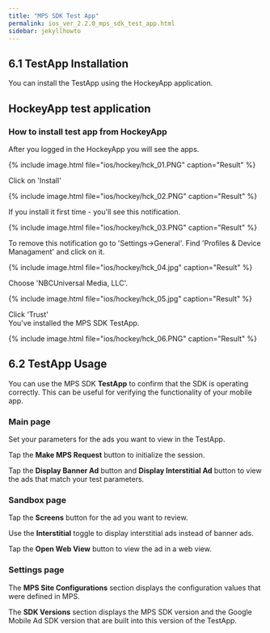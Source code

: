 ```yaml
---
title: "MPS SDK Test App"
permalink: ios_ver_2.2.0_mps_sdk_test_app.html
sidebar: jekyllhowto
---
```


## 6.1 TestApp Installation

You can install the TestApp using the HockeyApp application. 

## HockeyApp test application

### How to install test app from HockeyApp

After you logged in the HockeyApp you will see the apps.

{% include image.html file="ios/hockey/hck_01.PNG" caption="Result" %}

Click on 'Install' 

{% include image.html file="ios/hockey/hck_02.PNG" caption="Result" %}

If you install it first time - you'll see this notification.

{% include image.html file="ios/hockey/hck_03.PNG" caption="Result" %}

To remove this notification go to 'Settings->General'.
Find 'Profiles & Device Managament' and click on it.

{% include image.html file="ios/hockey/hck_04.jpg" caption="Result" %}

Choose 'NBCUniversal Media, LLC'.

{% include image.html file="ios/hockey/hck_05.jpg" caption="Result" %}

Click 'Trust'  
You've installed the MPS SDK TestApp.

{% include image.html file="ios/hockey/hck_06.PNG" caption="Result" %}

## 6.2 TestApp Usage

You can use the MPS SDK **TestApp** to confirm that the SDK is operating correctly. This can be useful for verifying the functionality of your mobile app.

### Main page

Set your parameters for the ads you want to view in the TestApp.

Tap the **Make MPS Request** button to initialize the session.

Tap the **Display Banner Ad** button and **Display Interstitial Ad** button to view the ads that match your test parameters.

### Sandbox page

Tap the **Screens** button for the ad you want to review.

Use the **Interstitial** toggle to display interstitial ads instead of banner ads.

Tap the **Open Web View** button to view the ad in a web view.

### Settings page

The **MPS Site Configurations** section displays the configuration values that were defined in MPS.

The **SDK Versions**  section displays the MPS SDK version and the Google Mobile Ad SDK version that are built into this version of the TestApp. 

